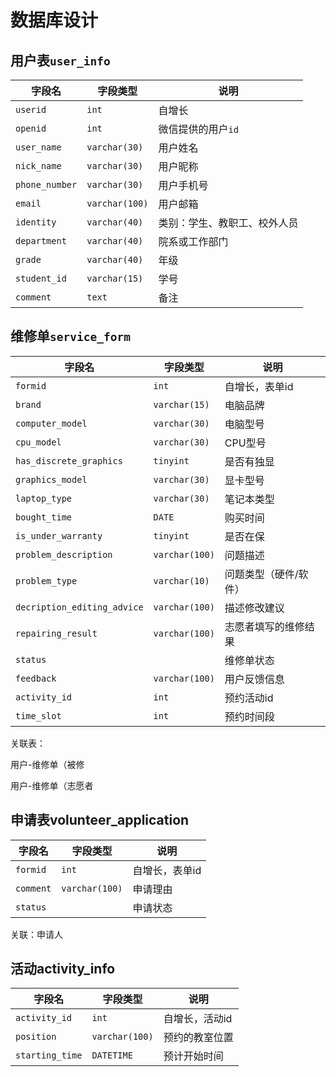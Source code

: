 # 数据库设计


## 用户表`user_info`

| 字段名 | 字段类型 | 说明|
|-|-|-|
| `userid` | `int` | 自增长 |
| `openid` | `int` | 微信提供的用户`id` |
| `user_name` | `varchar(30)` | 用户姓名 |
| `nick_name` | `varchar(30)` | 用户昵称 |
| `phone_number` | `varchar(30)` | 用户手机号 |
| `email` | `varchar(100)` | 用户邮箱 |
| `identity` | `varchar(40)` | 类别：学生、教职工、校外人员 |
| `department` | `varchar(40)` | 院系或工作部门 |
| `grade` | `varchar(40)`  | 年级 |
| `student_id` | `varchar(15)`  | 学号 |
| `comment` | `text` | 备注 |

## 维修单`service_form`

| 字段名 | 字段类型 | 说明|
|-|-|-|
| `formid` | `int` | 自增长，表单id |
| `brand` | `varchar(15)` | 电脑品牌 |
| `computer_model` | `varchar(30)` | 电脑型号 |
| `cpu_model` | `varchar(30)` | CPU型号 |
| `has_discrete_graphics` | `tinyint` | 是否有独显 |
| `graphics_model` | `varchar(30)` | 显卡型号 |
| `laptop_type` | `varchar(30)` | 笔记本类型 |
| `bought_time` | `DATE` | 购买时间 |
| `is_under_warranty` | `tinyint` | 是否在保 |
| `problem_description` | `varchar(100)` | 问题描述 |
| `problem_type` | `varchar(10)` | 问题类型（硬件/软件） |
| `decription_editing_advice` | `varchar(100)` | 描述修改建议 |
| `repairing_result` | `varchar(100)` | 志愿者填写的维修结果 |
| `status` |  | 维修单状态 |
| `feedback` | `varchar(100)` | 用户反馈信息 |
| `activity_id` | `int` | 预约活动id |
| `time_slot` | `int` | 预约时间段 |

关联表：

用户-维修单（被修

用户-维修单（志愿者

## 申请表volunteer_application

| 字段名 | 字段类型 | 说明|
| ------ | ---- | -------------- |
| `formid` | `int` | 自增长，表单id |
| `comment` | `varchar(100)` | 申请理由 |
| `status` |      | 申请状态 |


关联：申请人

## 活动activity_info
| 字段名 | 字段类型 | 说明|
| ------ | ---- | -------------- |
| `activity_id` | `int` | 自增长，活动id |
| `position` | `varchar(100)` | 预约的教室位置 |
| `starting_time` | `DATETIME` | 预计开始时间 |


